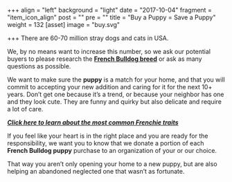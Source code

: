 +++
align = "left"
background = "light"
date = "2017-10-04"
fragment = "item_icon_align"
post = ""
pre = ""
title = "Buy a Puppy = Save a Puppy"
weight = 132
[asset]
image = "buy.svg"

+++
There are 60-70 million stray dogs and cats in USA.

We, by no means want to increase this number, so we ask our potential buyers to please research the [**French Bulldog breed**](https://en.wikipedia.org/wiki/French_Bulldog "French Bulldog Breed") or ask as many questions as possible. 

We want to make sure the **puppy** is a match for your home, and that you will commit to accepting your new addition and caring for it for the next 10+ years. Don’t get one because it’s a trend, or because your neighbor has one and they look cute. They are funny and quirky but also delicate and require a lot of care.

[**_Click here to learn about the most common Frenchie traits_**](http://biu3sj0bap-qpw.instant.forestry.io/blog/traits-of-a-french-bulldog-you-may-not-know/ "French Bulldog Traits")

If you feel like your heart is in the right place and you are ready for the responsibility, we want you to know that we donate a portion of each **French Bulldog puppy** purchase to an organization of your or our choice. 

That way you aren’t only opening your home to a new puppy, but are also helping an abandoned neglected one that wasn’t as fortunate.